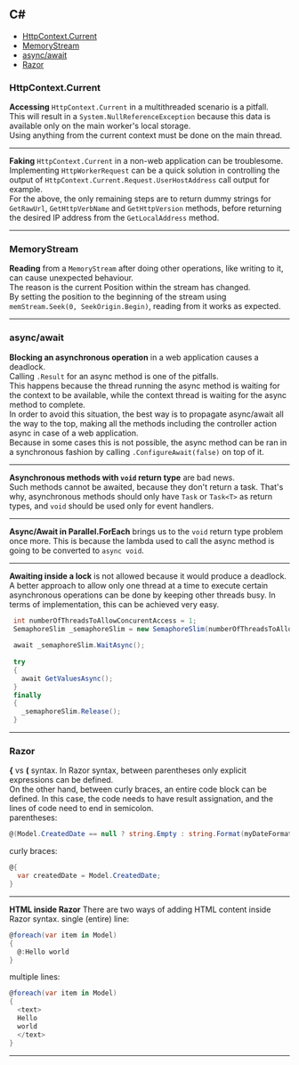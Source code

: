 ## C#

- [HttpContext.Current](#httpcontextcurrent)
- [MemoryStream](#memorystream)
- [async/await](#asyncawait)
- [Razor](#Razor)


### HttpContext.Current

**Accessing** `HttpContext.Current` in a multithreaded scenario is a pitfall.<br/>
This will result in a `System.NullReferenceException` because this data is available only on the main worker's local storage.<br/>
Using anything from the current context must be done on the main thread.
___

**Faking** `HttpContext.Current` in a non-web application can be troublesome.<br/>
Implementing `HttpWorkerRequest` can be a quick solution in controlling the output of `HttpContext.Current.Request.UserHostAddress` call output for example.<br/>
For the above, the only remaining steps are to return dummy strings for `GetRawUrl`, `GetHttpVerbName` and `GetHttpVersion` methods, before returning the desired IP address from the `GetLocalAddress` method.
___


### MemoryStream

**Reading** from a `MemoryStream` after doing other operations, like writing to it, can cause unexpected behaviour.<br/>
The reason is the current Position within the stream has changed.<br/>
By setting the position to the beginning of the stream using `memStream.Seek(0, SeekOrigin.Begin)`, reading from it works as expected.
___


### async/await

**Blocking an asynchronous operation** in a web application causes a deadlock.<br/>
Calling `.Result` for an async method is one of the pitfalls.<br/> 
This happens because the thread running the async method is waiting for the context to be available, while the context thread is waiting for the async method to complete.<br/>
In order to avoid this situation, the best way is to propagate async/await all the way to the top, making all the methods including the controller action async in case of a web application.<br/>
Because in some cases this is not possible, the async method can be ran in a synchronous fashion by calling `.ConfigureAwait(false)` on top of it.
___

**Asynchronous methods with `void` return type** are bad news.<br/>
Such methods cannot be awaited, because they don't return a task.
That's why, asynchronous methods should only have `Task` or `Task<T>` as return types, and `void` should be used only for event handlers.
___

**Async/Await in Parallel.ForEach** brings us to the `void` return type problem once more. This is because the lambda used to call the async method is going to be converted to `async void`.
___

**Awaiting inside a lock** is not allowed because it would produce a deadlock.<br/>
A better approach to allow only one thread at a time to execute certain asynchronous operations can be done by keeping other threads busy. In terms of implementation, this can be achieved very easy.
```csharp
 int numberOfThreadsToAllowConcurentAccess = 1;
 SemaphoreSlim _semaphoreSlim = new SemaphoreSlim(numberOfThreadsToAllowConcurentAccess);
 
 await _semaphoreSlim.WaitAsync();
 
 try
 {
   await GetValuesAsync();
 }
 finally
 {
   _semaphoreSlim.Release();
 }
```
___


### Razor

**{** vs **(** syntax. In Razor syntax, between parentheses only explicit expressions can be defined.<br/>
On the other hand, between curly braces, an entire code block can be defined. In this case, the code needs to have result assignation, and the lines of code need to end in semicolon.<br/>
parentheses:
```csharp
@(Model.CreatedDate == null ? string.Empty : string.Format(myDateFormat, Model.CreatedDate.Value))
```
curly braces:
```csharp
@{
  var createdDate = Model.CreatedDate;
}
```
___

**HTML inside Razor**
There are two ways of adding HTML content inside Razor syntax.
single (entire) line:
```csharp
@foreach(var item in Model)
{
  @:Hello world
}
```
multiple lines:
```csharp
@foreach(var item in Model)
{
  <text>
  Hello 
  world
  </text>
}
```
___
